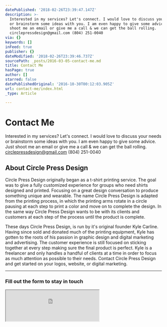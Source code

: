 ```yaml
---
datePublished: '2018-02-26T23:39:47.147Z'
description: >-
  Interested in my services? Let's connect. I would love to discuss your needs
  or brainstorm some ideas with you. I am even happy to give some advice. Just
  shoot me an email or give me a call & we can get the ball rolling.
  circlepressdesign@gmail.com (804) 251-0040
via: {}
keywords: []
inFeed: true
publisher: {}
dateModified: '2018-02-26T23:39:46.737Z'
sourcePath: _posts/2016-03-05-contact-me.md
title: Contact Me
hasPage: true
author: []
starred: false
datePublishedOriginal: '2016-10-30T00:12:03.905Z'
url: contact-me/index.html
_type: Article

---
```

# Contact Me

Interested in my services? Let's connect. I would love to discuss your needs or brainstorm some ideas with you. I am even happy to give some advice. Just shoot me an email or give me a call & we can get the ball rolling. circlepressdesign@gmail.com (804) 251-0040

## About Circle Press Design

Circle Press Design originally began as a t-shirt printing service. The goal was to give a fully customized experience for groups who need shirts designed and printed. Focusing on a great design conversation to produce something unique and wearable. The name Circle Press Design is adapted from the printing process, in which the printing arms rotate in a circle pausing at each step to print a color and move on to complete the design. In the same way Circle Press Design wants to be with its clients and customers at each step of the process until the product is complete.

These days Circle Press Design, is run by it's original founder Kyle Carline. Having since sold and donated much of the printing equipment, Kyle has gotten to the roots of his passion in graphic design and digital marketing and advertising. The customer experience is still focused on sticking together at every step making sure the final product is perfect. Kyle is a freelancer and only handles a handful of clients at a time in order to focus as much attention as possible to their needs. Contact Circle Press Design and get started on your logos, website, or digital marketing.

---

### Fill out the form to stay in touch

<iframe src="https://the-grid.github.io/ed-userhtml/?g=eJzVU01v1DAQve-vmIZDtlKTCKoWkf0QSO0K6KpULF8q4uA4k8SqY6f2pOluxX_HTrZbVIFA3MjFmfF7bzx-42mhTQ2W1hJnQcb4VWl0q_KIa6lNCk-O-m8yyrTJ0USG5aK1KRw1t5PRFtNVgnAyalieC1Wm8NRtwuEzjyC8pYhJUaoUOCpCs83lyLVhJLTbUFo5ei5sI9k6BaGkUBhlUvOryajQiiIrNuh0j51kAIrV7qi2zWpBEemo1LqUGNkKkYL5aCpU09IWhTUTMgBaNw-Bq8Kx0tK1MwtOh5zB61YYzB_RC2Es-d97CX_2RwoLj4FzD3rEluyP5CV74AJMs5ZIq__KjaG1wY1gvnLaUCO0zd40Gbpxl5L4GXOr5UY0BNbwWVARNTZNkm5j8lioxBJTOZOueI_OGbGo0XJdCCmD-TQZuH8v0hhdC4s7jZeSEVr6F6muYtSVUYHEq9_LeAO5Vs7PIf74fgkzCO91h2Q8DGvMdZ3UjBttE5u8OivWPOvq5fWlwtXy7ZducYR8c8zKN6sXC_N5c9GRXPJzVpwdfnp-s7rm4vhycfY6wVvk4a5s_5BnkGve1s7c2Mf2a_jrhxJ-czyPiN2cnN44_FJYQoVmvGWEB4Awm8OdAwJg3Bj0sBMsWCtpvN-n-zsZ7xo-gDvnPlU6TyG8eLf64EQynbsxUtjBwpU7cb6Ofd3974MCQEwVqrFB27g2-pK-H-1uSepyHK5aztHaPSd1j9nfUTnz9dEYbX4m9olxeOoXT-zjuHYyrBzYrvrOwR9AF7ic" height="100" style=""></iframe>